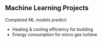 ## Machine Learning Projects
Completed ML models predict:<br>
* Heating & cooling efficiency for building
* Energy consumption for micro gas turbine<br><br>